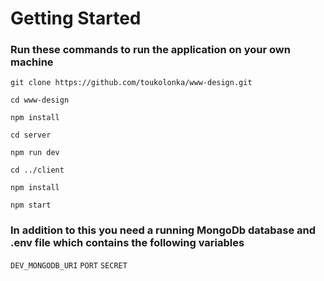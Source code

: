 # Getting Started

### Run these commands to run the application on your own machine

`git clone https://github.com/toukolonka/www-design.git`

`cd www-design`

`npm install`

`cd server`

`npm run dev`

`cd ../client`

`npm install`

`npm start`


### In addition to this you need a running MongoDb database and .env file which contains the following variables
`DEV_MONGODB_URI`
`PORT`
`SECRET`

